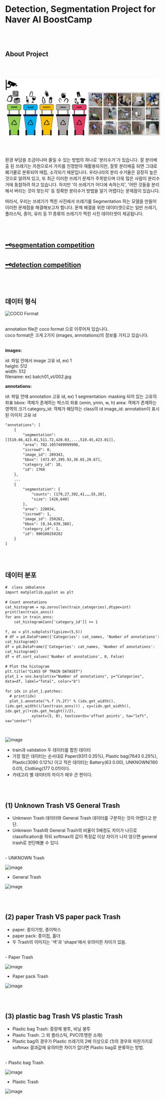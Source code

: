 # Detection, Segmentation Project for Naver AI BoostCamp

<br/><br/>

## About Project 

<br/><br/>

![title image](./image1.png)

<br/><br/>

환경 부담을 조금이나마 줄일 수 있는 방법의 하나로 '분리수거'가 있습니다. 잘 분리배출 된 쓰레기는 자원으로서 가치를 인정받아 재활용되지만, 잘못 분리배출 되면 그대로 폐기물로 분류되어 매립, 소각되기 때문입니다. 우리나라의 분리 수거율은 굉장히 높은 것으로 알려져 있고, 또 최근 이러한 쓰레기 문제가 주목받으며 더욱 많은 사람이 분리수거에 동참하려 하고 있습니다. 하지만 '이 쓰레기가 어디에 속하는지', '어떤 것들을 분리해서 버리는 것이 맞는지' 등 정확한 분리수거 방법을 알기 어렵다는 문제점이 있습니다.

따라서, 우리는 쓰레기가 찍힌 사진에서 쓰레기를 Segmentation 하는 모델을 만들어 이러한 문제점을 해결해보고자 합니다. 문제 해결을 위한 데이터셋으로는 일반 쓰레기, 플라스틱, 종이, 유리 등 11 종류의 쓰레기가 찍힌 사진 데이터셋이 제공됩니다.

<br/><br/>

## [🗝segmentation competition](https://github.com/joielee09/p3-ims-obd-obd-seg-4/tree/master/segmentation)

## [🗝detection competition](https://github.com/joielee09/p3-ims-obd-obd-seg-4/tree/master/detection)

<br/><br/>

## 데이터 형식

![**COCO Format**](#https://github.com/bcaitech1/p3-ims-obd-obd-seg-3/blob/master/COCO.png)

<br/>
annotation file은 coco format 으로 이루어져 있습니다.<br/>
coco format은 크게 2가지 (images, annotations)의 정보를 가지고 있습니다.<br/><br/>

**images:**<br/>

id: 파일 안에서 image 고유 id, ex) 1<br/>
height: 512<br/>
width: 512<br/>
filename: ex) batch01_vt/002.jpg<br/>

**annotations:** <br/>

id: 파일 안에 annotation 고유 id, ex) 1
segmentation: masking 되어 있는 고유의 좌표
bbox: 객체가 존재하는 박스의 좌표 (xmin, ymin, w, h)
area: 객체가 존재하는 영역의 크기
category_id: 객체가 해당하는 class의 id
image_id: annotation이 표시된 이미지 고유 id

```
"annotations": [
    {
        "segmentation": [[510.66,423.01,511.72,420.03,...,510.45,423.01]],
        "area": 702.1057499999998,
        "iscrowd": 0,
        "image_id": 289343,
        "bbox": [473.07,395.93,38.65,28.67],
        "category_id": 18,
        "id": 1768
    },
    ...
    {
        "segmentation": {
            "counts": [179,27,392,41,…,55,20],
            "size": [426,640]
        },
        "area": 220834,
        "iscrowd": 1,
        "image_id": 250282,
        "bbox": [0,34,639,388],
        "category_id": 1,
        "id": 900100250282
    }
]
```

<br/><br/>

## 데이터 분포

```
#  class imbalance
import matplotlib.pyplot as plt

# Count annotations
cat_histogram = np.zeros(len(train_categories),dtype=int)
print(len(train_anns))
for ann in train_anns:
    cat_histogram[ann['category_id']] += 1

f, ax = plt.subplots(figsize=(5,5))
# df = pd.DataFrame({'Categories': cat_names, 'Number of annotations': cat_histogram})
df = pd.DataFrame({'Categories': cat_names, 'Number of annotations': cat_histogram})
df = df.sort_values('Number of annotations', 0, False)

# Plot the histogram
plt.title("CLASS OF TRAIN DATASET")
plot_1 = sns.barplot(x="Number of annotations", y="Categories", data=df, label="Total", color="b")

for idx in plot_1.patches:
  # print(idx)
  plot_1.annotate("%.f (%.2f)" % (idx.get_width(), (idx.get_width()/len(train_anns))) , xy=(idx.get_width(), idx.get_y()+idx.get_height()/2),
            xytext=(5, 0), textcoords='offset points', ha="left", va="center")
```
<br/>

![image](https://user-images.githubusercontent.com/67178982/119766698-720fd200-bef0-11eb-97a5-77a62a33b90f.png)

- train과 validation 두 데이터를 합친 데이터
- 가장 많은 데이터는 순서대로 Paper(9311 0.35%), Plastic bag(7643 0.29%), Plastic(3090 0.12%) 이고 적은 데이터는 Battery(63 0.00), UNKNOWN(160 0.01), Clothing(177 0.01)이다.
- 카테고리 별 데이터의 차이가 매우 큰 편이다.

<br/><br/>

## (1) Unknown Trash VS General Trash

- Unknwon Trash 데이터와 General Trash 데이터를 구분하는 것이 어렵다고 판단.
- Unknwon Trash와 General Trash의 비율이 5배정도 차이가 나므로 classification을 하되 softmax의 값이 특정값 이상 차이가 나지 않으면 general trash로 판단해볼 수 있다.
<br/>
- UNKNOWN Trash

![image](https://user-images.githubusercontent.com/67178982/119767096-37f30000-bef1-11eb-8c1e-2fe07e1fa07b.png)
<br/>

- General Trash

![image](https://user-images.githubusercontent.com/67178982/119767126-450fef00-bef1-11eb-9ba4-df24a461a2d0.png)


<br/><br/>

## (2) paper Trash VS paper pack Trash

- paper: 종이가방, 종이박스
- paper pack: 종이컵, 홀더
- 두 Trash의 이미지는 '색'과 'shape'에서 유의미한 차이가 있음.
<br/>
- Paper Trash

![image](https://user-images.githubusercontent.com/67178982/119768081-febb8f80-bef2-11eb-9787-9cfea9f17323.png)

- Paper pack Trash

![image](https://user-images.githubusercontent.com/67178982/119768148-1e52b800-bef3-11eb-8614-c9d9e5cdbe7d.png)



<br/><br/>

## (3) plastic bag Trash VS plastic Trash

- Plastic bag Trash: 종량제 봉투, 비닐 봉투
- Plastic Trash: 그 외 플라스틱, PVC(투명한 소재)
- Plastic bag의 경우가 Plastic 쓰레기의 2배 이상으로 (1)의 경우와 마찬가지로 softmax 결과값에 유의미한 차이가 없다면 Plastic bag로 분류하는 방법.
<br/>
- Plastic bag Trash

![image](https://user-images.githubusercontent.com/67178982/119768506-b51f7480-bef3-11eb-893f-5634b84246fb.png)

- Plastic Trash

![image](https://user-images.githubusercontent.com/67178982/119768441-97eaa600-bef3-11eb-9618-56c5e9e2e92c.png)


<br/><br/>




